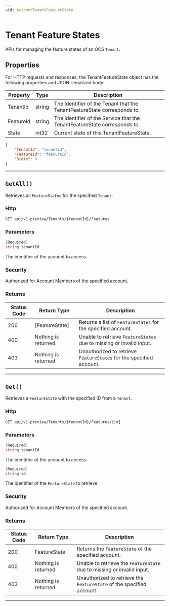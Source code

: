 ```yaml
---
uid: AccountTenantFeatureState
---
```


# Tenant Feature States

APIs for managing the feature states of an OCS `Tenant`.

## Properties

For HTTP requests and responses, the TenantFeatureState object has the following properties and JSON-serialized body: 

| Property | Type | Description | 
 | --- | --- | ---  | 
| TenantId | string | The identifier of the Tenant that the TenantFeatureState corresponds to. | 
| FeatureId | string | The identifier of the Service that the TenantFeatureState corresponds to. | 
| State | int32 | Current state of this TenantFeatureState. | 


```json
{
	"TenantId": "tenantid",
	"FeatureId": "featureid",
	"State": 0
}
```
***

## `GetAll()`

Retrieves all `FeatureStates` for the specified `Tenant`.

### Http

`GET api/v1-preview/Tenants/{tenantId}/Features`

### Parameters

```csharp
[Required]
string tenantId
```

The identifier of the account to access.


### Security

Authorized for Account Members of the specified account.

### Returns

| Status Code | Return Type | Description | 
 | --- | --- | ---  | 
| 200 | [FeatureState] | Returns a list of `FeatureStates` for the specified account. | 
| 400 | Nothing is returned | Unable to retrieve `FeatureStates` due to missing or invalid input. | 
| 403 | Nothing is returned | Unauthorized to retrieve `FeatureStates` for the specified account. | 


***
## `Get()`

Retrieves a `FeatureState` with the specified ID from a `Tenant`.

### Http

`GET api/v1-preview/Tenants/{tenantId}/Features/{id}`

### Parameters

```csharp
[Required]
string tenantId
```

The identifier of the account to access.
```csharp
[Required]
string id
```

The identifier of the `FeatureState` to retrieve.


### Security

Authorized for Account Members of the specified account.

### Returns

| Status Code | Return Type | Description | 
 | --- | --- | ---  | 
| 200 | FeatureState | Returns the `FeatureState` of the specified account. | 
| 400 | Nothing is returned | Unable to retrieve the `FeatureState` due to missing or invalid input. | 
| 403 | Nothing is returned | Unauthorized to retrieve the `FeatureState` of the specified account. | 


***

